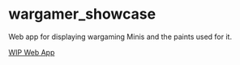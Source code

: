 # wargamer_showcase
Web app for displaying wargaming Minis and the paints used for it.

[WIP Web App](https://wargamershowcase.azurewebsites.net/)
